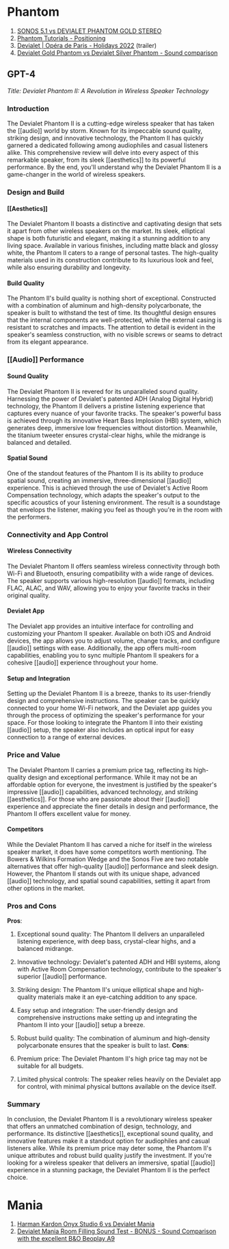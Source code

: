 # Phantom
1. [SONOS 5.1 vs DEVIALET PHANTOM GOLD STEREO](https://www.youtube.com/watch?v=W9PVwa8-Q7E)
3. [Phantom Tutorials - Positioning](https://www.youtube.com/watch?v=PxTPySvQBLo)
4. [Devialet | Opéra de Paris - Holidays 2022](https://www.youtube.com/watch?v=e4l_qVWjmIo) (trailer)
5. [Devialet Gold Phantom vs Devialet Silver Phantom - Sound comparison](https://www.youtube.com/watch?v=CqgYRyYOl2U)

## GPT-4
_Title: Devialet Phantom II: A Revolution in Wireless Speaker Technology_

### Introduction
The Devialet Phantom II is a cutting-edge wireless speaker that has taken the [[audio]] world by storm. Known for its impeccable sound quality, striking design, and innovative technology, the Phantom II has quickly garnered a dedicated following among audiophiles and casual listeners alike. This comprehensive review will delve into every aspect of this remarkable speaker, from its sleek [[aesthetics]] to its powerful performance. By the end, you'll understand why the Devialet Phantom II is a game-changer in the world of wireless speakers.

### Design and Build
#### [[Aesthetics]]
The Devialet Phantom II boasts a distinctive and captivating design that sets it apart from other wireless speakers on the market. Its sleek, elliptical shape is both futuristic and elegant, making it a stunning addition to any living space. Available in various finishes, including matte black and glossy white, the Phantom II caters to a range of personal tastes. The high-quality materials used in its construction contribute to its luxurious look and feel, while also ensuring durability and longevity.

#### Build Quality
The Phantom II's build quality is nothing short of exceptional. Constructed with a combination of aluminum and high-density polycarbonate, the speaker is built to withstand the test of time. Its thoughtful design ensures that the internal components are well-protected, while the external casing is resistant to scratches and impacts. The attention to detail is evident in the speaker's seamless construction, with no visible screws or seams to detract from its elegant appearance.

### [[Audio]] Performance
#### Sound Quality
The Devialet Phantom II is revered for its unparalleled sound quality. Harnessing the power of Devialet's patented ADH (Analog Digital Hybrid) technology, the Phantom II delivers a pristine listening experience that captures every nuance of your favorite tracks. The speaker's powerful bass is achieved through its innovative Heart Bass Implosion (HBI) system, which generates deep, immersive low frequencies without distortion. Meanwhile, the titanium tweeter ensures crystal-clear highs, while the midrange is balanced and detailed.

#### Spatial Sound
One of the standout features of the Phantom II is its ability to produce spatial sound, creating an immersive, three-dimensional [[audio]] experience. This is achieved through the use of Devialet's Active Room Compensation technology, which adapts the speaker's output to the specific acoustics of your listening environment. The result is a soundstage that envelops the listener, making you feel as though you're in the room with the performers.

### Connectivity and App Control
#### Wireless Connectivity
The Devialet Phantom II offers seamless wireless connectivity through both Wi-Fi and Bluetooth, ensuring compatibility with a wide range of devices. The speaker supports various high-resolution [[audio]] formats, including FLAC, ALAC, and WAV, allowing you to enjoy your favorite tracks in their original quality.

#### Devialet App
The Devialet app provides an intuitive interface for controlling and customizing your Phantom II speaker. Available on both iOS and Android devices, the app allows you to adjust volume, change tracks, and configure [[audio]] settings with ease. Additionally, the app offers multi-room capabilities, enabling you to sync multiple Phantom II speakers for a cohesive [[audio]] experience throughout your home.

#### Setup and Integration
Setting up the Devialet Phantom II is a breeze, thanks to its user-friendly design and comprehensive instructions. The speaker can be quickly connected to your home Wi-Fi network, and the Devialet app guides you through the process of optimizing the speaker's performance for your space. For those looking to integrate the Phantom II into their existing [[audio]] setup, the speaker also includes an optical input for easy connection to a range of external devices.

### Price and Value
The Devialet Phantom II carries a premium price tag, reflecting its high-quality design and exceptional performance. While it may not be an affordable option for everyone, the investment is justified by the speaker's impressive [[audio]] capabilities, advanced technology, and striking [[aesthetics]]. For those who are passionate about their [[audio]] experience and appreciate the finer details in design and performance, the Phantom II offers excellent value for money.

#### Competitors
While the Devialet Phantom II has carved a niche for itself in the wireless speaker market, it does have some competitors worth mentioning. The Bowers & Wilkins Formation Wedge and the Sonos Five are two notable alternatives that offer high-quality [[audio]] performance and sleek design. However, the Phantom II stands out with its unique shape, advanced [[audio]] technology, and spatial sound capabilities, setting it apart from other options in the market.

### Pros and Cons
**Pros**:

1.  Exceptional sound quality: The Phantom II delivers an unparalleled listening experience, with deep bass, crystal-clear highs, and a balanced midrange.
2.  Innovative technology: Devialet's patented ADH and HBI systems, along with Active Room Compensation technology, contribute to the speaker's superior [[audio]] performance.
3.  Striking design: The Phantom II's unique elliptical shape and high-quality materials make it an eye-catching addition to any space.
4.  Easy setup and integration: The user-friendly design and comprehensive instructions make setting up and integrating the Phantom II into your [[audio]] setup a breeze.
5.  Robust build quality: The combination of aluminum and high-density polycarbonate ensures that the speaker is built to last.
**Cons**:

1.  Premium price: The Devialet Phantom II's high price tag may not be suitable for all budgets.
2.  Limited physical controls: The speaker relies heavily on the Devialet app for control, with minimal physical buttons available on the device itself.

### Summary
In conclusion, the Devialet Phantom II is a revolutionary wireless speaker that offers an unmatched combination of design, technology, and performance. Its distinctive [[aesthetics]], exceptional sound quality, and innovative features make it a standout option for audiophiles and casual listeners alike. While its premium price may deter some, the Phantom II's unique attributes and robust build quality justify the investment. If you're looking for a wireless speaker that delivers an immersive, spatial [[audio]] experience in a stunning package, the Devialet Phantom II is the perfect choice.

# Mania
1. [Harman Kardon Onyx Studio 6 vs Devialet Mania](https://www.youtube.com/watch?v=xUN9hY0iCF4)
2. [Devialet Mania Room Filling Sound Test - BONUS - Sound Comparison with the excellent B&O Beoplay A9](https://www.youtube.com/watch?v=KZf74BfGECA)